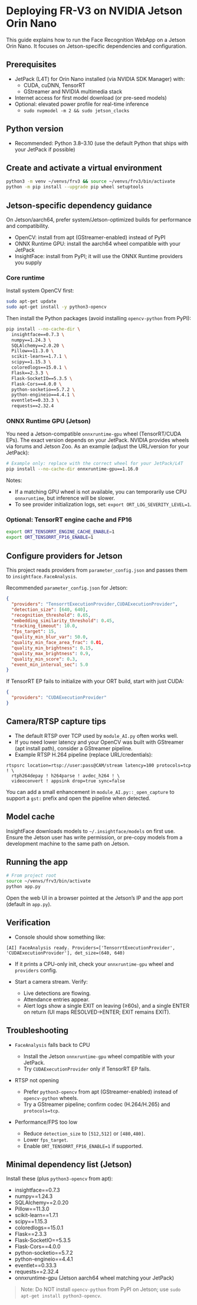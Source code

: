 # Deploying FR-V3 on NVIDIA Jetson Orin Nano

This guide explains how to run the Face Recognition WebApp on a Jetson Orin Nano. It focuses on Jetson-specific dependencies and configuration.

## Prerequisites

- JetPack (L4T) for Orin Nano installed (via NVIDIA SDK Manager) with:
  - CUDA, cuDNN, TensorRT
  - GStreamer and NVIDIA multimedia stack
- Internet access for first model download (or pre-seed models)
- Optional: elevated power profile for real-time inference
  - `sudo nvpmodel -m 2 && sudo jetson_clocks`

## Python version

- Recommended: Python 3.8–3.10 (use the default Python that ships with your JetPack if possible)

## Create and activate a virtual environment

```bash
python3 -m venv ~/venvs/frv3 && source ~/venvs/frv3/bin/activate
python -m pip install --upgrade pip wheel setuptools
```

## Jetson-specific dependency guidance

On Jetson/aarch64, prefer system/Jetson-optimized builds for performance and compatibility.

- OpenCV: install from apt (GStreamer-enabled) instead of PyPI
- ONNX Runtime GPU: install the aarch64 wheel compatible with your JetPack
- InsightFace: install from PyPI; it will use the ONNX Runtime providers you supply

### Core runtime

Install system OpenCV first:

```bash
sudo apt-get update
sudo apt-get install -y python3-opencv
```

Then install the Python packages (avoid installing `opencv-python` from PyPI):

```bash
pip install --no-cache-dir \
  insightface==0.7.3 \
  numpy==1.24.3 \
  SQLAlchemy==2.0.20 \
  Pillow==11.3.0 \
  scikit-learn==1.7.1 \
  scipy==1.15.3 \
  coloredlogs==15.0.1 \
  Flask==2.3.3 \
  Flask-SocketIO==5.3.5 \
  Flask-Cors==4.0.0 \
  python-socketio==5.7.2 \
  python-engineio==4.4.1 \
  eventlet==0.33.3 \
  requests==2.32.4
```

### ONNX Runtime GPU (Jetson)

You need a Jetson-compatible `onnxruntime-gpu` wheel (TensorRT/CUDA EPs). The exact version depends on your JetPack. NVIDIA provides wheels via forums and Jetson Zoo. As an example (adjust the URL/version for your JetPack):

```bash
# Example only: replace with the correct wheel for your JetPack/L4T
pip install --no-cache-dir onnxruntime-gpu==1.16.0
```

Notes:
- If a matching GPU wheel is not available, you can temporarily use CPU `onnxruntime`, but inference will be slower.
- To see provider initialization logs, set: `export ORT_LOG_SEVERITY_LEVEL=1`.

### Optional: TensorRT engine cache and FP16

```bash
export ORT_TENSORRT_ENGINE_CACHE_ENABLE=1
export ORT_TENSORRT_FP16_ENABLE=1
```

## Configure providers for Jetson

This project reads providers from `parameter_config.json` and passes them to `insightface.FaceAnalysis`.

Recommended `parameter_config.json` for Jetson:

```json
{
  "providers": "TensorrtExecutionProvider,CUDAExecutionProvider",
  "detection_size": [640, 640],
  "recognition_threshold": 0.65,
  "embedding_similarity_threshold": 0.45,
  "tracking_timeout": 10.0,
  "fps_target": 15,
  "quality_min_blur_var": 50.0,
  "quality_min_face_area_frac": 0.01,
  "quality_min_brightness": 0.15,
  "quality_max_brightness": 0.9,
  "quality_min_score": 0.3,
  "event_min_interval_sec": 5.0
}
```

If TensorRT EP fails to initialize with your ORT build, start with just CUDA:

```json
{
  "providers": "CUDAExecutionProvider"
}
```

## Camera/RTSP capture tips

- The default RTSP over TCP used by `module_AI.py` often works well.
- If you need lower latency and your OpenCV was built with GStreamer (apt install path), consider a GStreamer pipeline.
- Example RTSP H.264 pipeline (replace URL/credentials):

```text
rtspsrc location=rtsp://user:pass@CAM/stream latency=100 protocols=tcp ! \
  rtph264depay ! h264parse ! avdec_h264 ! \
  videoconvert ! appsink drop=true sync=false
```

You can add a small enhancement in `module_AI.py::_open_capture` to support a `gst:` prefix and open the pipeline when detected.

## Model cache

InsightFace downloads models to `~/.insightface/models` on first use. Ensure the Jetson user has write permission, or pre-copy models from a development machine to the same path on Jetson.

## Running the app

```bash
# From project root
source ~/venvs/frv3/bin/activate
python app.py
```

Open the web UI in a browser pointed at the Jetson’s IP and the app port (default in `app.py`).

## Verification

- Console should show something like:

```
[AI] FaceAnalysis ready. Providers=['TensorrtExecutionProvider', 'CUDAExecutionProvider'], det_size=(640, 640)
```

- If it prints a CPU-only init, check your `onnxruntime-gpu` wheel and `providers` config.

- Start a camera stream. Verify:
  - Live detections are flowing.
  - Attendance entries appear.
  - Alert logs show a single EXIT on leaving (≥60s), and a single ENTER on return (UI maps RESOLVED→ENTER; EXIT remains EXIT).

## Troubleshooting

- `FaceAnalysis` falls back to CPU
  - Install the Jetson `onnxruntime-gpu` wheel compatible with your JetPack.
  - Try `CUDAExecutionProvider` only if TensorRT EP fails.

- RTSP not opening
  - Prefer `python3-opencv` from apt (GStreamer-enabled) instead of `opencv-python` wheels.
  - Try a GStreamer pipeline; confirm codec (H.264/H.265) and `protocols=tcp`.

- Performance/FPS too low
  - Reduce `detection_size` to `[512,512]` or `[480,480]`.
  - Lower `fps_target`.
  - Enable `ORT_TENSORRT_FP16_ENABLE=1` if supported.

## Minimal dependency list (Jetson)

Install these (plus `python3-opencv` from apt):

- insightface==0.7.3
- numpy==1.24.3
- SQLAlchemy==2.0.20
- Pillow==11.3.0
- scikit-learn==1.7.1
- scipy==1.15.3
- coloredlogs==15.0.1
- Flask==2.3.3
- Flask-SocketIO==5.3.5
- Flask-Cors==4.0.0
- python-socketio==5.7.2
- python-engineio==4.4.1
- eventlet==0.33.3
- requests==2.32.4
- onnxruntime-gpu (Jetson aarch64 wheel matching your JetPack)

> Note: Do NOT install `opencv-python` from PyPI on Jetson; use `sudo apt-get install python3-opencv`.
